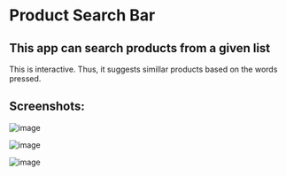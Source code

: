 # Product Search Bar

## This app can search products from a given list
This is interactive. Thus, it suggests simillar products based on the words pressed. 

## Screenshots: 
![image](https://user-images.githubusercontent.com/39633799/209994776-7e9a6c4e-1f84-4475-901e-0a9c48a14045.png)

![image](https://user-images.githubusercontent.com/39633799/209994844-42c90857-b759-4df7-8f86-b84dd7b64e8a.png)

![image](https://user-images.githubusercontent.com/39633799/209994889-cfe592ca-6529-42b0-b528-67bf4384932d.png)

